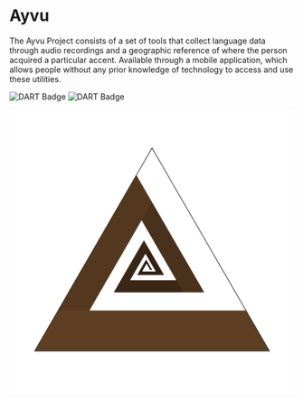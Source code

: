 # Ayvu
The Ayvu Project consists of a set of tools that collect language data through audio recordings and a geographic reference of where the person acquired a particular accent. Available through a mobile application, which allows people without any prior knowledge of technology to access and use these utilities.

![DART Badge](https://img.shields.io/badge/language-DART-orange?logo=DART) ![DART Badge](https://img.shields.io/badge/framework-FLUTTER-blue?logo=FLUTTER)

![Current Ayvu logo](assets/ayvu-logo.png)
